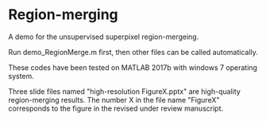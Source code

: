 # Region-merging

A demo for the unsupervised superpixel region-mergeing.

Run demo_RegionMerge.m first, then other files can be called automatically.

These codes have been tested on MATLAB 2017b with windows 7 operating system.

Three slide files named "high-resolution FigureX.pptx" are high-quality region-merging results. The number X in the file name "FigureX" corresponds to the figure in the revised under review manuscript.
